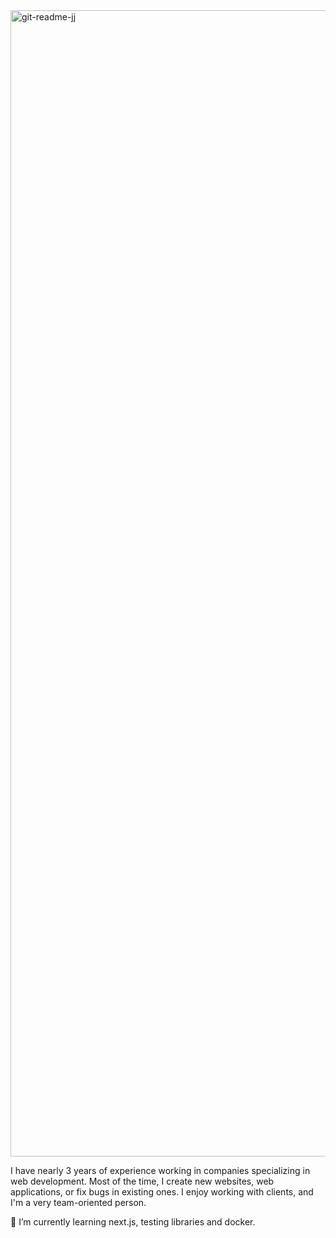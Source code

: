 <img width="1834" alt="git-readme-jj" src="https://github.com/jadczykjakub/jadczykjakub/assets/61157606/dfb7f0d7-2628-41ca-bd71-41d7e3b3997b">

I have nearly 3 years of experience working in companies specializing in web development. Most of the time, I create new websites, web applications, or fix bugs in existing ones. 
I enjoy working with clients, and I'm a very team-oriented person.

🌱 I’m currently learning next.js, testing libraries and docker. 
